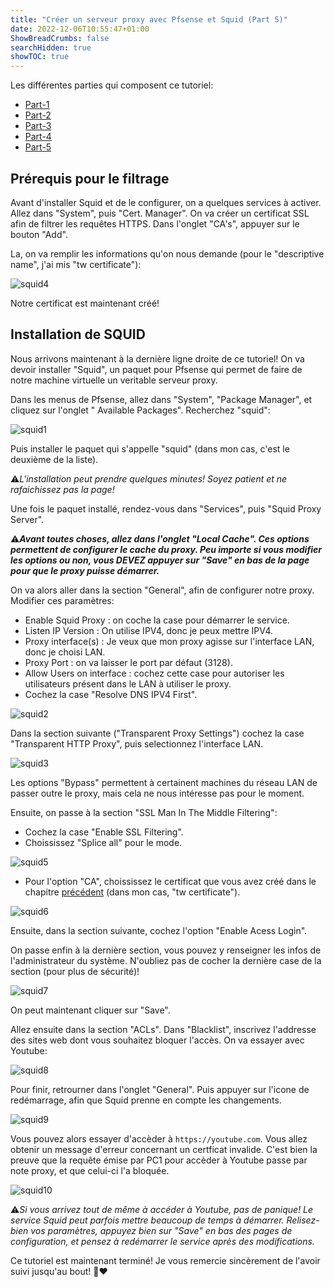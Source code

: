 ```yaml
---
title: "Créer un serveur proxy avec Pfsense et Squid (Part 5)"
date: 2022-12-06T10:55:47+01:00
ShowBreadCrumbs: false
searchHidden: true
showTOC: true
---
```


Les différentes parties qui composent ce tutoriel:

- [Part-1](/fr/notes/proxy)
- [Part-2](/fr/proxy/proxy2)
- [Part-3](/fr/proxy/proxy3)
- [Part-4](/fr/proxy/proxy4)
- [Part-5](/fr/proxy/proxy5)

## Prérequis pour le filtrage ##

Avant d'installer Squid et de le configurer, on a quelques services à activer.
Allez dans "System", puis "Cert. Manager". On va créer un certificat SSL afin de filtrer les requêtes HTTPS. Dans l'onglet "CA's", appuyer sur le bouton "Add".

La, on va remplir les informations qu'on nous demande (pour le "descriptive name", j'ai mis "tw certificate"):

![squid4](/images/squid/squid4.png)

Notre certificat est maintenant créé!

## Installation de SQUID ##

Nous arrivons maintenant à la dernière ligne droite de ce tutoriel! On va devoir installer "Squid", un paquet pour Pfsense qui permet de faire de notre machine virtuelle un veritable serveur proxy.

Dans les menus de Pfsense, allez dans "System", "Package Manager", et cliquez sur l'onglet " Available Packages".
Recherchez "squid":

![squid1](/images/squid/squid1.png)

Puis installer le paquet qui s'appelle "squid" (dans mon cas, c'est le deuxième de la liste).

⚠️*L'installation peut prendre quelques minutes! Soyez patient et ne rafaichissez pas la page!*

Une fois le paquet installé, rendez-vous dans "Services", puis "Squid Proxy Server".

⚠️***Avant toutes choses, allez dans l'onglet "Local Cache". Ces options permettent de configurer le cache du proxy. Peu importe si vous modifier les options ou non, vous DEVEZ appuyer sur "Save" en bas de la page pour que le proxy puisse démarrer.***

On va alors aller dans la section "General", afin de configurer notre proxy. Modifier ces paramètres:

- Enable Squid Proxy : on coche la case pour démarrer le service.
- Listen IP Version : On utilise IPV4, donc je peux mettre IPV4.
- Proxy interface(s) : Je veux que mon proxy agisse sur l'interface LAN, donc je choisi LAN.
- Proxy Port : on va laisser le port par défaut (3128).
- Allow Users on interface : cochez cette case pour autoriser les utilisateurs présent dans le LAN à utiliser le proxy.
- Cochez la case "Resolve DNS IPV4 First".

![squid2](/images/squid/squid2.png)

Dans la section suivante ("Transparent Proxy Settings") cochez la case "Transparent HTTP Proxy", puis selectionnez l'interface LAN.

![squid3](/images/squid/squid3.png)

Les options "Bypass" permettent à certainent machines du réseau LAN de passer outre le proxy, mais cela ne nous intéresse pas pour le moment.

Ensuite, on passe à la section "SSL Man In The Middle Filtering":

- Cochez la case "Enable SSL Filtering".
- Choississez "Splice all" pour le mode.

![squid5](/images/squid/squid5.png)

- Pour l'option "CA", choississez le certificat que vous avez créé dans le chapitre [précédent](#prérequis-pour-le-filtrage) (dans mon cas, "tw certificate").

![squid6](/images/squid/squid6.png)

Ensuite, dans la section suivante, cochez l'option "Enable Acess Login".

On passe enfin à la dernière section, vous pouvez y renseigner les infos de l'administrateur du système.
N'oubliez pas de cocher la dernière case de la section (pour plus de sécurité)!

![squid7](/images/squid/squid7.png)

On peut maintenant cliquer sur "Save".

Allez ensuite dans la section "ACLs". Dans "Blacklist", inscrivez l'addresse des sites web dont vous souhaitez bloquer l'accès. On va essayer avec Youtube:

![squid8](/images/squid/squid8.png)

Pour finir, retrourner dans l'onglet "General". Puis appuyer sur l'icone de redémarrage, afin que Squid prenne en compte les changements.

![squid9](/images/squid/squid9.png)

Vous pouvez alors essayer d'accèder à `https://youtube.com`. Vous allez obtenir un message d'erreur concernant un certficat invalide. C'est bien la preuve que la requête émise par PC1 pour accèder à Youtube passe par note proxy, et que celui-ci  l'a bloquée.

![squid10](/images/squid/squid10.png)

⚠️*Si vous arrivez tout de même à accéder à Youtube, pas de panique! Le service Squid peut parfois mettre beaucoup de temps à démarrer. Relisez-bien vos paramètres, appuyez bien sur "Save" en bas des pages de configuration, et pensez à redémarrer le service après des modifications.*

Ce tutoriel est maintenant terminé! Je vous remercie sincèrement de l'avoir suivi jusqu'au bout! 🥰❤️
